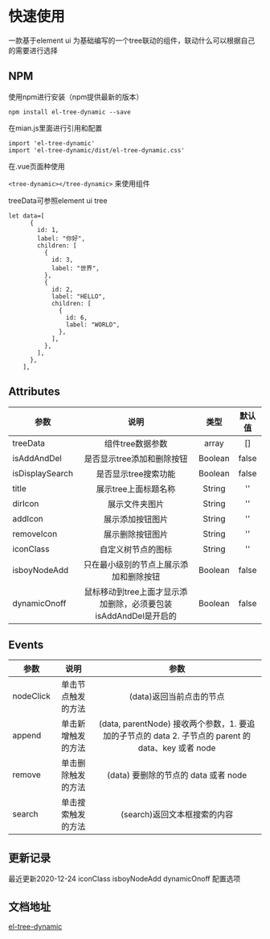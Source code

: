 # 快速使用
一款基于element ui 为基础编写的一个tree联动的组件，联动什么可以根据自己的需要进行选择
## NPM
使用npm进行安装（npm提供最新的版本）

`
npm install el-tree-dynamic --save
`

在mian.js里面进行引用和配置

```
import 'el-tree-dynamic'
import 'el-tree-dynamic/dist/el-tree-dynamic.css'
```

在.vue页面种使用

`
<tree-dynamic></tree-dynamic>
`
来使用组件

treeData可参照element ui tree
  ```
  let data=[
        {
          id: 1,
          label: "你好",
          children: [
            {
              id: 3,
              label: "世界",
            },
            {
              id: 2,
              label: "HELLO",
              children: [
                {
                  id: 6,
                  label: "WORLD",
                },
              ],
            },
          ],
        },
      ],
  ```

## Attributes
参数|说明|类型|默认值|
---|:--:|:--:|:--:|
treeData|组件tree数据参数|array|[]|
isAddAndDel|是否显示tree添加和删除按钮|Boolean|false|
isDisplaySearch|是否显示tree搜索功能|Boolean|false|
title|展示tree上面标题名称|String|''|
dirIcon|展示文件夹图片|String|''|
addIcon|展示添加按钮图片|String|''|
removeIcon|展示删除按钮图片|String|''|
iconClass|自定义树节点的图标|String|''|
isboyNodeAdd|只在最小级别的节点上展示添加和删除按钮|Boolean|false|
dynamicOnoff|鼠标移动到tree上面才显示添加删除，必须要包装isAddAndDel是开启的|Boolean|false|

## Events
参数|说明|参数|
---|:--:|:--:|
nodeClick|单击节点触发的方法|(data)返回当前点击的节点|
append|单击新增触发的方法|(data, parentNode) 接收两个参数，1. 要追加的子节点的 data 2. 子节点的 parent 的 data、key 或者 node|
remove|单击删除触发的方法|(data) 要删除的节点的 data 或者 node|
search|单击搜索触发的方法|(search)返回文本框搜索的内容|

## 更新记录
最近更新2020-12-24 iconClass isboyNodeAdd dynamicOnoff 配置选项

## 文档地址
[el-tree-dynamic](https://mrzhouxl.github.io/)
